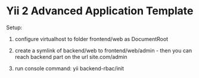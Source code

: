 Yii 2 Advanced Application Template
===================================

Setup:
1. configure virtualhost to folder frontend/web as DocumentRoot
2. create a symlink of backend/web to frontend/web/admin - then you can reach backend part on the url site.com/admin

3. run console command:
    yii backend-rbac/init
